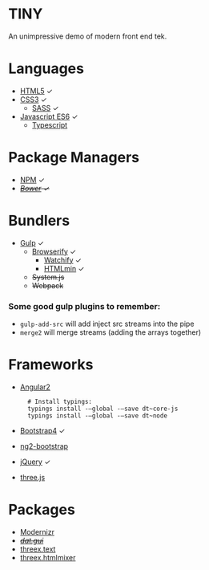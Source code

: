 # TINY

An unimpressive demo of modern front end tek.

# Languages
* [HTML5](https://www.w3.org/TR/html5/) ✓
* [CSS3](https://www.w3.org/TR/css-syntax-3/) ✓
    * [SASS](http://sass-lang.com/documentation/frames.html#!file.SASS_REFERENCE.html) ✓
* [Javascript ES6](http://www.ecma-international.org/publications/standards/Ecma-262.htm) ✓
    * [Typescript](https://www.typescriptlang.org/)

# Package Managers
* [NPM](https://www.npmjs.com/) ✓
* ~~_[Bower](https://bower.io/) ✓_~~

# Bundlers
* [Gulp](https://github.com/gulpjs/gulp) ✓
    * [Browserify](http://browserify.org/) ✓
        * [Watchify](https://github.com/substack/watchify) ✓
        * [HTMLmin](https://github.com/jonschlinkert/gulp-htmlmin) ✓
    * ~~System.js~~
    * ~~Webpack~~

### Some good gulp plugins to remember:
* `gulp-add-src` will add inject src streams into the pipe
* `merge2` will merge streams (adding the arrays together)

# Frameworks
* [Angular2](https://angular.io/)

        # Install typings:
        typings install -–global -–save dt~core-js
        typings install -–global -–save dt~node

* [Bootstrap4](http://getbootstrap.com/) ✓
* [ng2-bootstrap](https://github.com/valor-software/ng2-bootstrap)
* [jQuery](https://jquery.com/) ✓
* [three.js](http://threejs.org/)

# Packages
* [Modernizr](https://modernizr.com/)
* ~~_[dat.gui](https://github.com/dataarts/dat.gui)_~~
* [threex.text](https://github.com/jeromeetienne/threex.text)
* [threex.htmlmixer](https://github.com/jeromeetienne/threex.htmlmixer)
